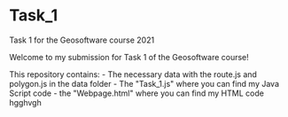 # Task_1
Task 1 for the Geosoftware course 2021

Welcome to my submission for Task 1 of the Geosoftware course!

This repository contains:
    - The necessary data with the route.js and polygon.js in the data folder
    - The "Task_1.js" where you can find my Java Script code
    - the "Webpage.html" where you can find my HTML code
hgghvgh
